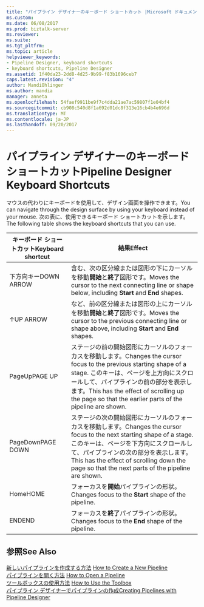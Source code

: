 ```yaml
---
title: "パイプライン デザイナーのキーボード ショートカット |Microsoft ドキュメント"
ms.custom: 
ms.date: 06/08/2017
ms.prod: biztalk-server
ms.reviewer: 
ms.suite: 
ms.tgt_pltfrm: 
ms.topic: article
helpviewer_keywords:
- Pipeline Designer, keyboard shortcuts
- keyboard shortcuts, Pipeline Designer
ms.assetid: 1f40da23-2dd8-4d25-9b99-f83b1696ceb7
caps.latest.revision: "4"
author: MandiOhlinger
ms.author: mandia
manager: anneta
ms.openlocfilehash: 54faef9911be9f7c4dda21ae7ac59807f1e04bf4
ms.sourcegitcommit: cb908c540d8f1a692d01dc8f313e16cb4b4e696d
ms.translationtype: MT
ms.contentlocale: ja-JP
ms.lasthandoff: 09/20/2017
---
```

# <a name="pipeline-designer-keyboard-shortcuts"></a><span data-ttu-id="ebd40-102">パイプライン デザイナーのキーボード ショートカット</span><span class="sxs-lookup"><span data-stu-id="ebd40-102">Pipeline Designer Keyboard Shortcuts</span></span>
<span data-ttu-id="ebd40-103">マウスの代わりにキーボードを使用して、デザイン画面を操作できます。</span><span class="sxs-lookup"><span data-stu-id="ebd40-103">You can navigate through the design surface by using your keyboard instead of your mouse.</span></span> <span data-ttu-id="ebd40-104">次の表に、使用できるキーボード ショートカットを示します。</span><span class="sxs-lookup"><span data-stu-id="ebd40-104">The following table shows the keyboard shortcuts that you can use.</span></span>  
  
|<span data-ttu-id="ebd40-105">キーボード ショートカット</span><span class="sxs-lookup"><span data-stu-id="ebd40-105">Keyboard shortcut</span></span>|<span data-ttu-id="ebd40-106">結果</span><span class="sxs-lookup"><span data-stu-id="ebd40-106">Effect</span></span>|  
|-----------------------|------------|  
|<span data-ttu-id="ebd40-107">下方向キー</span><span class="sxs-lookup"><span data-stu-id="ebd40-107">DOWN ARROW</span></span>|<span data-ttu-id="ebd40-108">含む、次の区分線または図形の下にカーソルを移動**開始**と**終了**図形です。</span><span class="sxs-lookup"><span data-stu-id="ebd40-108">Moves the cursor to the next connecting line or shape below, including **Start** and **End** shapes.</span></span>|  
|<span data-ttu-id="ebd40-109">↑</span><span class="sxs-lookup"><span data-stu-id="ebd40-109">UP ARROW</span></span>|<span data-ttu-id="ebd40-110">など、前の区分線または図形の上にカーソルを移動**開始**と**終了**図形です。</span><span class="sxs-lookup"><span data-stu-id="ebd40-110">Moves the cursor to the previous connecting line or shape above, including **Start** and **End** shapes.</span></span>|  
|<span data-ttu-id="ebd40-111">PageUp</span><span class="sxs-lookup"><span data-stu-id="ebd40-111">PAGE UP</span></span>|<span data-ttu-id="ebd40-112">ステージの前の開始図形にカーソルのフォーカスを移動します。</span><span class="sxs-lookup"><span data-stu-id="ebd40-112">Changes the cursor focus to the previous starting shape of a stage.</span></span> <span data-ttu-id="ebd40-113">このキーは、ページを上方向にスクロールして、パイプラインの前の部分を表示します。</span><span class="sxs-lookup"><span data-stu-id="ebd40-113">This has the effect of scrolling up the page so that the earlier parts of the pipeline are shown.</span></span>|  
|<span data-ttu-id="ebd40-114">PageDown</span><span class="sxs-lookup"><span data-stu-id="ebd40-114">PAGE DOWN</span></span>|<span data-ttu-id="ebd40-115">ステージの次の開始図形にカーソルのフォーカスを移動します。</span><span class="sxs-lookup"><span data-stu-id="ebd40-115">Changes the cursor focus to the next starting shape of a stage.</span></span> <span data-ttu-id="ebd40-116">このキーは、ページを下方向にスクロールして、パイプラインの次の部分を表示します。</span><span class="sxs-lookup"><span data-stu-id="ebd40-116">This has the effect of scrolling down the page so that the next parts of the pipeline are shown.</span></span>|  
|<span data-ttu-id="ebd40-117">Home</span><span class="sxs-lookup"><span data-stu-id="ebd40-117">HOME</span></span>|<span data-ttu-id="ebd40-118">フォーカスを**開始**パイプラインの形状。</span><span class="sxs-lookup"><span data-stu-id="ebd40-118">Changes focus to the **Start** shape of the pipeline.</span></span>|  
|<span data-ttu-id="ebd40-119">END</span><span class="sxs-lookup"><span data-stu-id="ebd40-119">END</span></span>|<span data-ttu-id="ebd40-120">フォーカスを**終了**パイプラインの形状。</span><span class="sxs-lookup"><span data-stu-id="ebd40-120">Changes focus to the **End** shape of the pipeline.</span></span>|  
  
## <a name="see-also"></a><span data-ttu-id="ebd40-121">参照</span><span class="sxs-lookup"><span data-stu-id="ebd40-121">See Also</span></span>  
 <span data-ttu-id="ebd40-122">[新しいパイプラインを作成する方法](../core/how-to-create-a-new-pipeline.md) </span><span class="sxs-lookup"><span data-stu-id="ebd40-122">[How to Create a New Pipeline](../core/how-to-create-a-new-pipeline.md) </span></span>  
 <span data-ttu-id="ebd40-123">[パイプラインを開く方法](../core/how-to-open-a-pipeline.md) </span><span class="sxs-lookup"><span data-stu-id="ebd40-123">[How to Open a Pipeline](../core/how-to-open-a-pipeline.md) </span></span>  
 <span data-ttu-id="ebd40-124">[ツールボックスの使用方法](../core/how-to-use-the-toolbox.md) </span><span class="sxs-lookup"><span data-stu-id="ebd40-124">[How to Use the Toolbox](../core/how-to-use-the-toolbox.md) </span></span>  
 [<span data-ttu-id="ebd40-125">パイプライン デザイナーでパイプラインの作成</span><span class="sxs-lookup"><span data-stu-id="ebd40-125">Creating Pipelines with Pipeline Designer</span></span>](../core/creating-pipelines-with-pipeline-designer.md)